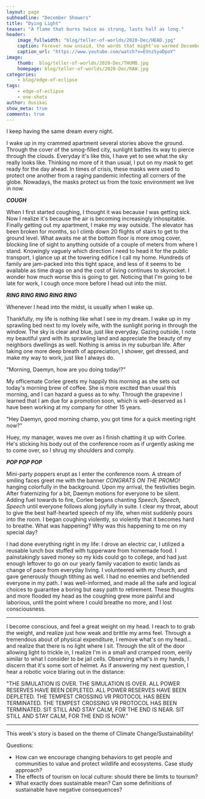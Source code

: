```yaml
---
layout: page
subheadline: "December Showers"
title: "Dying Light"
teaser: "A flame that burns twice as strong, lasts half as long."
header:
    image_fullwidth: "blog/teller-of-worlds/2020-Dec/HEAD.jpg"
    caption: Forever now unsaid, the words that might've warmed December...
    caption_url: "https://www.youtube.com/watch?v=EVnzSyoDpoY"
image:
    thumb:  blog/teller-of-worlds/2020-Dec/THUMB.jpg
    homepage: blog/teller-of-worlds/2020-Dec/RAW.jpg
categories:
    - blog/edge-of-eclipse
tags:
    - edge-of-eclipse
    - one-shots
author: Ousikai
show_meta: true
comments: true
---
```

I keep having the same dream every night.

I wake up in my crammed apartment several stories above the ground. Through the cover of the smog-filled city, sunlight battles its way to pierce through the clouds. Everyday it's like this, I have yet to see what the sky really looks like. Thinking no more of it than usual, I put on my mask to get ready for the day ahead. In times of crisis, these masks were used to protect one another from a raging pandemic infecting all corners of the globe. Nowadays, the masks protect us from the toxic environment we live in now. 

***COUGH***

When I first started coughing, I thought it was because I was getting sick. Now  I realize it's because the air is becoming increasingly inhospitable. Finally getting out my apartment, I make my way outside. The elevator has been broken for months, so I climb down 20 flights of stairs to get to the ground level. What awaits me at the bottom floor is more smog cover, blocking line of sight to anything outside of a couple of meters from where I stand. Knowingly vaguely which direction I need to head it for the public transport, I glance up at the towering edifice I call my home. Hundreds of family are jam-packed into this tight space, and less of it seems to be available as time drags on and the cost of living continues to skyrocket. I wonder how much worse this is going to get. Noticing that I'm going to be late for work, I cough once more before I head out into the mist.

***RING RING RING RING RING***

Whenever I head into the midst, is usually when I wake up.

Thankfully, my life is nothing like what I see in my dream. I wake up in my sprawling bed next to my lovely wife, with the sunlight poring in through the window. The sky is clear and blue, just like everyday. Gazing outside, I note my beautiful yard with its sprawling land and appreciate the beauty of my neighbors dwellings as well. Nothing is amiss in my suburban life. After taking one more deep breath of appreciation, I shower, get dressed, and make my way to work, just like I always do. 

"Morning, Daemyn, how are you doing today!?"

My officemate Corlee greets my happily this morning as she sets out today's morning brew of coffee. She is more excited than usual this morning, and I can hazard a guess as to why. Through the grapevine I learned that I am due for a promotion soon, which is well-deserved as I have been working at my company for other 15 years. 

"Hey Daemyn, good morning champ, you got time for a quick meeting right now?"  

Huey, my manager, waves me over as I finish chatting it up with Corlee. He's sticking his body out of the conference room as if urgently asking me to come over, so I shrug my shoulders and comply.

***POP POP POP***

Mini-party poppers erupt as I enter the conference room. A stream of smiling faces greet me with the banner *CONGRATS ON THE PROMO!*  hanging colorfully in the background. Upon my arrival, the festivities begin. After fraternizing for a bit, Daemyn motions for everyone to be silent. Adding fuel towards to fire, Corlee begans chanting *Speech, Speech, Speech* until everyone follows along joyfully in suite. I clear my throat, about to give the best half-hearted speech of my life, when mist suddenly pours into the room. I began coughing violently, so violently that it becomes hard to breathe. What was happening? Why was this happening to me on my special day?

 I had done everything right in my life: I drove an electric car, I utilized a reusable lunch box stuffed with tupperware from homemade food. I painstakingly saved money so my kids could go to college, and had just enough leftover to go on our yearly family vacation to exotic lands as change of pace from everyday living. I volunteered with my church, and gave generously though tithing as well.  I had no enemies and befriended everyone in my path. I was well-informed, and made all the safe and logical choices to guarantee a boring but easy path to retirement. These thoughts and more flooded my head as the coughing grew more painful and laborious, until the point where I could breathe no more, and I lost consciousness.
 
 ----

 I become conscious, and feel a great weight on my head. I reach to to grab the weight, and realize just how weak and brittle my arms feel. Through a tremendous about of physical expenditure, I remove what's on my head... and realize that there is no light where I sit. Through the slit of the door allowing light to trickle in, I realize I'm in a small and cramped room, eerily similar to what I consider to be jail cells. Observing what's in my hands, I discern that it's some sort of helmet. As if answering my next question, I hear a robotic voice blaring out in the distance:  
   
 "THE SIMULATION IS OVER. THE SIMULATION IS OVER. ALL POWER RESERVES HAVE BEEN DEPLETED. ALL POWER RESERVES HAVE BEEN DEPLETED. THE TEMPEST CROSSING VR PROTOCOL HAS BEEN TERMINATED. THE TEMPEST CROSSING VR PROTOCOL HAS BEEN TERMINATED. SIT STILL AND STAY CALM, FOR THE END IS NEAR. SIT STILL AND STAY CALM, FOR THE END IS NOW."

------

This week's story is based on the theme of  Climate Change/Sustainability!

Questions: 
* How can we encourage changing behaviors to get people and communities to value and protect wildlife and ecosystems. Case study approach?
* The effects of tourism on local culture: should there be limits to tourism?
* What exactly does sustainable mean? Can some definitions of sustainable have negative consequences?
 